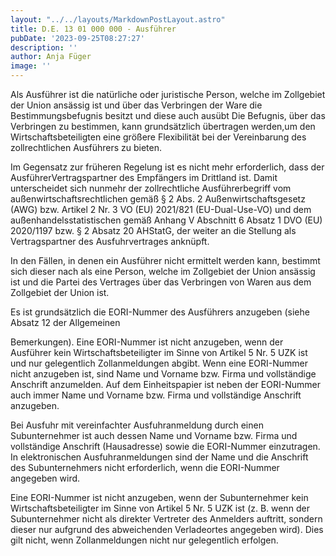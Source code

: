 ```yaml
---
layout: "../../layouts/MarkdownPostLayout.astro"
title: D.E. 13 01 000 000 - Ausführer
pubDate: '2023-09-25T08:27:27'
description: ''
author: Anja Füger
image: ''
---
```


Als Ausführer ist die natürliche oder juristische Person, welche im Zollgebiet der Union ansässig ist und über das Verbringen der Ware die Bestimmungsbefugnis besitzt und diese auch ausübt Die Befugnis, über das Verbringen zu bestimmen, kann grundsätzlich übertragen werden,um den Wirtschaftsbeteiligten eine größere Flexibilität bei der Vereinbarung des zollrechtlichen Ausführers zu bieten.

Im Gegensatz zur früheren Regelung ist es nicht mehr erforderlich, dass der AusführerVertragspartner des Empfängers im Drittland ist. Damit unterscheidet sich nunmehr der zollrechtliche Ausführerbegriff vom außenwirtschaftsrechtlichen gemäß § 2 Abs. 2 Außenwirtschaftsgesetz (AWG) bzw. Artikel 2 Nr. 3 VO (EU) 2021/821 (EU-Dual-Use-VO) und dem außenhandelsstatistischen gemäß Anhang V Abschnitt 6 Absatz 1 DVO (EU) 2020/1197 bzw. § 2 Absatz 20 AHStatG, der weiter an die Stellung als Vertragspartner des Ausfuhrvertrages anknüpft.

In den Fällen, in denen ein Ausführer nicht ermittelt werden kann, bestimmt sich dieser nach als eine Person, welche im Zollgebiet der Union ansässig ist und die Partei des Vertrages über das Verbringen von Waren aus dem Zollgebiet der Union ist.

Es ist grundsätzlich die EORI-Nummer des Ausführers anzugeben (siehe Absatz 12 der Allgemeinen

Bemerkungen). Eine EORI-Nummer ist nicht anzugeben, wenn der Ausführer kein Wirtschaftsbeteiligter im Sinne von Artikel 5 Nr. 5 UZK ist und nur gelegentlich Zollanmeldungen abgibt. Wenn eine EORI-Nummer nicht anzugeben ist, sind Name und Vorname bzw. Firma und vollständige Anschrift anzumelden. Auf dem Einheitspapier ist neben der EORI-Nummer auch immer Name und Vorname bzw. Firma und vollständige Anschrift anzugeben.

Bei Ausfuhr mit vereinfachter Ausfuhranmeldung durch einen Subunternehmer ist auch dessen Name und Vorname bzw. Firma und vollständige Anschrift (Hausadresse) sowie die EORI-Nummer einzutragen. In elektronischen Ausfuhranmeldungen sind der Name und die Anschrift des Subunternehmers nicht erforderlich, wenn die EORI-Nummer angegeben wird.

Eine EORI-Nummer ist nicht anzugeben, wenn der Subunternehmer kein Wirtschaftsbeteiligter im Sinne von Artikel 5 Nr. 5 UZK ist (z. B. wenn der Subunternehmer nicht als direkter Vertreter des Anmelders auftritt, sondern dieser nur aufgrund des abweichenden Verladeortes angegeben wird). Dies gilt nicht, wenn Zollanmeldungen nicht nur gelegentlich erfolgen.